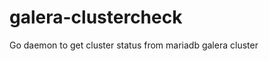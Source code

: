 galera-clustercheck
======================

Go daemon to get cluster status from mariadb galera cluster

